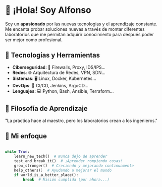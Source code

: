 # 👋 ¡Hola! Soy Alfonso

Soy un **apasionado** por las nuevas tecnologías y el aprendizaje constante. Me encanta probar soluciones nuevas a través de montar diferentes laboratorios que me permitan adquirir conocimiento para después poder ser mejor como profesional.

## 🔧 Tecnologías y Herramientas
- **Ciberseguridad**: 🔐 Firewalls, Proxy, IDS/IPS...
- **Redes**: 🌐 Arquitectura de Redes, VPN, SDN...
- **Sistemas**: 🖥️ Linux, Docker, Kubernetes...
- **DevOps**: 🚀 CI/CD, Jenkins, ArgoCD...
- **Lenguajes**: 💻 Python, Bash, Ansible, Terraform...


## 🌱 Filosofía de Aprendizaje
"La práctica hace al maestro, pero los laboratorios crean a los ingenieros."

## 🚀 Mi enfoque

```python

while True:
    learn_new_tech()  # Nunca dejo de aprender
    test_and_break_it()  # ¡Aprender rompiendo cosas!
    grow_stronger()  # Creciendo y mejorando continuamente
    help_others()  # Ayudando a mejorar el mundo
    if world_is_a_better_place():
        break  # Misión cumplida (por ahora...)
